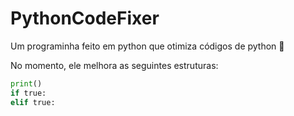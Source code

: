 # PythonCodeFixer
Um programinha feito em python que otimiza códigos de python 🥰

No momento, ele melhora as seguintes estruturas:

```python
print()
if true:
elif true:
```
